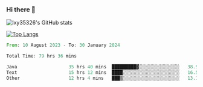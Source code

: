 ### Hi there 👋

<!--
**lxy35326/lxy35326** is a ✨ _special_ ✨ repository because its `README.md` (this file) appears on your GitHub profile.

Here are some ideas to get you started:

- 🔭 I’m currently working on ...
- 🌱 I’m currently learning ...
- 👯 I’m looking to collaborate on ...
- 🤔 I’m looking for help with ...
- 💬 Ask me about ...
- 📫 How to reach me: ...
- 😄 Pronouns: ...
- ⚡ Fun fact: ...
-->

![lxy35326's GitHub stats](https://github-readme-stats.vercel.app/api?username=lxy35326&show_icons=true)

[![Top Langs](https://github-readme-stats.vercel.app/api/top-langs/?username=anuraghazra&layout=compact)](https://github.com/anuraghazra/github-readme-stats)

<!--START_SECTION:waka-->

```rust
From: 10 August 2023 - To: 30 January 2024

Total Time: 79 hrs 36 mins

Java                   35 hrs 40 mins  █████████▓░░░░░░░░░░░░░░░   38.92 %
Text                   15 hrs 12 mins  ████░░░░░░░░░░░░░░░░░░░░░   16.59 %
Other                  12 hrs 4 mins   ███▒░░░░░░░░░░░░░░░░░░░░░   13.17 %
```

<!--END_SECTION:waka-->
